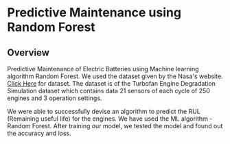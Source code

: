 # Predictive Maintenance using Random Forest

## Overview


Predictive Maintenance of Electric Batteries using Machine learning algorithm Random Forest. We used the dataset given by the Nasa's website. [Click Here](https://ti.arc.nasa.gov/c/6/) for dataset. The dataset is of the Turbofan Engine Degradation Simulation dataset which contains data 21 sensors of each cycle of 250 engines and 3 operation settings.

We were able to successfully devise an algorithm to predict the RUL (Remaining useful life) for the engines. We have used the ML algorithm - Random Forest. After training our model, we tested the model and found out the accuracy and loss.
